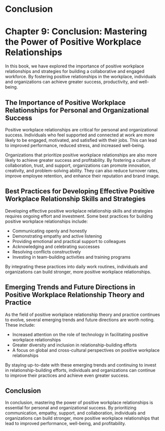# Conclusion

Chapter 9: Conclusion: Mastering the Power of Positive Workplace Relationships
==============================================================================

In this book, we have explored the importance of positive workplace relationships and strategies for building a collaborative and engaged workforce. By fostering positive relationships in the workplace, individuals and organizations can achieve greater success, productivity, and well-being.

The Importance of Positive Workplace Relationships for Personal and Organizational Success
------------------------------------------------------------------------------------------

Positive workplace relationships are critical for personal and organizational success. Individuals who feel supported and connected at work are more likely to be engaged, motivated, and satisfied with their jobs. This can lead to improved performance, reduced stress, and increased well-being.

Organizations that prioritize positive workplace relationships are also more likely to achieve greater success and profitability. By fostering a culture of collaboration, trust, and support, organizations can promote innovation, creativity, and problem-solving ability. They can also reduce turnover rates, improve employee retention, and enhance their reputation and brand image.

Best Practices for Developing Effective Positive Workplace Relationship Skills and Strategies
---------------------------------------------------------------------------------------------

Developing effective positive workplace relationship skills and strategies requires ongoing effort and investment. Some best practices for building positive workplace relationships include:

* Communicating openly and honestly
* Demonstrating empathy and active listening
* Providing emotional and practical support to colleagues
* Acknowledging and celebrating successes
* Resolving conflicts constructively
* Investing in team-building activities and training programs

By integrating these practices into daily work routines, individuals and organizations can build stronger, more positive workplace relationships.

Emerging Trends and Future Directions in Positive Workplace Relationship Theory and Practice
--------------------------------------------------------------------------------------------

As the field of positive workplace relationship theory and practice continues to evolve, several emerging trends and future directions are worth noting. These include:

* Increased attention on the role of technology in facilitating positive workplace relationships
* Greater diversity and inclusion in relationship-building efforts
* A focus on global and cross-cultural perspectives on positive workplace relationships

By staying up-to-date with these emerging trends and continuing to invest in relationship-building efforts, individuals and organizations can continue to improve their practices and achieve even greater success.

Conclusion
----------

In conclusion, mastering the power of positive workplace relationships is essential for personal and organizational success. By prioritizing communication, empathy, support, and collaboration, individuals and organizations can build stronger, more positive workplace relationships that lead to improved performance, well-being, and profitability.
